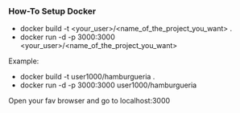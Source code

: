 ### How-To Setup Docker

- docker build -t <your_user>/<name_of_the_project_you_want> .
- docker run -d -p 3000:3000 <your_user>/<name_of_the_project_you_want>

Example:

- docker build -t user1000/hamburgueria .
- docker run -d -p 3000:3000 user1000/hamburgueria

Open your fav browser and go to localhost:3000
